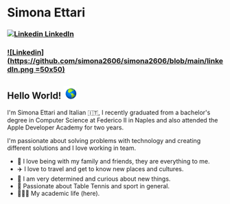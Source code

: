 # Simona Ettari

### [![Linkedin](https://i.stack.imgur.com/gVE0j.png) LinkedIn](https://www.linkedin.com/in/simona-ettari-109998187/)

### [![Linkedin](https://github.com/simona2606/simona2606/blob/main/linkedIn.png =50x50)](https://www.linkedin.com/in/simona-ettari-109998187/)


## Hello World! <img src="https://github.com/simona2606/simona2606/blob/main/world.git.gif" width="30" height="30">

I'm Simona Ettari and Italian 🇮🇹, I recently graduated from a bachelor's degree in Computer Science at Federico II in Naples and also attended the Apple Developer Academy for two years.

I'm passionate about solving problems with technology and creating different solutions and I love working in team.

* 🏡 I love being with my family and friends, they are everything to me.
* ✈️ I love to travel and get to know new places and cultures.
* 🧐 I am very determined and curious about new things.
* 🏓 Passionate about Table Tennis and sport in general.
* 👩🏽‍🎓 My academic life (here).
